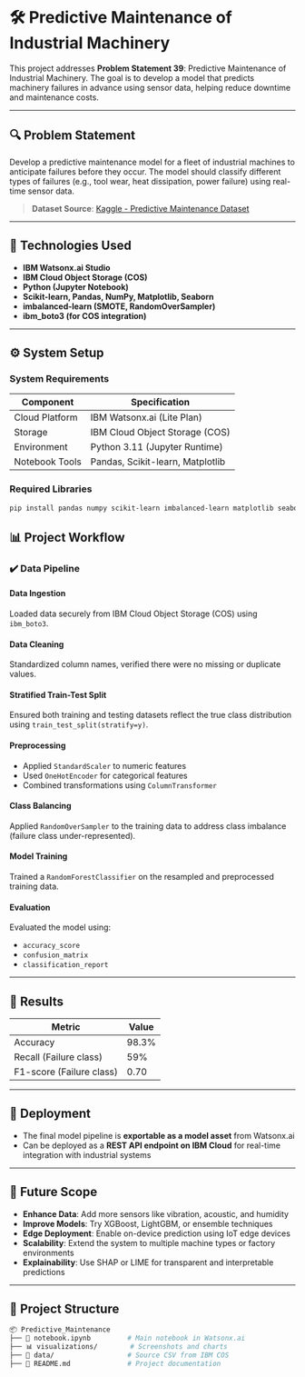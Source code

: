 # 🛠️ Predictive Maintenance of Industrial Machinery

This project addresses **Problem Statement 39**: Predictive Maintenance of Industrial Machinery. The goal is to develop a model that predicts machinery failures in advance using sensor data, helping reduce downtime and maintenance costs.


---

## 🔍 Problem Statement

Develop a predictive maintenance model for a fleet of industrial machines to anticipate failures before they occur. The model should classify different types of failures (e.g., tool wear, heat dissipation, power failure) using real-time sensor data.

> **Dataset Source**: [Kaggle - Predictive Maintenance Dataset](https://www.kaggle.com/datasets/shivamb/machine-predictive-maintenance-classification)

---

## 🧰 Technologies Used

- **IBM Watsonx.ai Studio**  
- **IBM Cloud Object Storage (COS)**  
- **Python (Jupyter Notebook)**  
- **Scikit-learn, Pandas, NumPy, Matplotlib, Seaborn**  
- **imbalanced-learn (SMOTE, RandomOverSampler)**  
- **ibm_boto3 (for COS integration)**

---

## ⚙️ System Setup

### System Requirements

| Component         | Specification                     |
|------------------|-------------------------------------|
| Cloud Platform   | IBM Watsonx.ai (Lite Plan)         |
| Storage          | IBM Cloud Object Storage (COS)     |
| Environment      | Python 3.11 (Jupyter Runtime)      |
| Notebook Tools   | Pandas, Scikit-learn, Matplotlib   |

### Required Libraries

```bash
pip install pandas numpy scikit-learn imbalanced-learn matplotlib seaborn ibm_boto3
```
## 📊 Project Workflow

### ✔️ Data Pipeline

#### **Data Ingestion**  
Loaded data securely from IBM Cloud Object Storage (COS) using `ibm_boto3`.

#### **Data Cleaning**  
Standardized column names, verified there were no missing or duplicate values.

#### **Stratified Train-Test Split**  
Ensured both training and testing datasets reflect the true class distribution using `train_test_split(stratify=y)`.

#### **Preprocessing**
- Applied `StandardScaler` to numeric features  
- Used `OneHotEncoder` for categorical features  
- Combined transformations using `ColumnTransformer`

#### **Class Balancing**  
Applied `RandomOverSampler` to the training data to address class imbalance (failure class under-represented).

#### **Model Training**  
Trained a `RandomForestClassifier` on the resampled and preprocessed training data.

#### **Evaluation**  
Evaluated the model using:
- `accuracy_score`
- `confusion_matrix`
- `classification_report`

---

## 🧪 Results

| **Metric**              | **Value** |
|-------------------------|-----------|
| Accuracy                | 98.3%     |
| Recall (Failure class)  | 59%       |
| F1-score (Failure class)| 0.70      |


---

## 🚀 Deployment

- The final model pipeline is **exportable as a model asset** from Watsonx.ai  
- Can be deployed as a **REST API endpoint on IBM Cloud** for real-time integration with industrial systems

---

## 🔭 Future Scope

- **Enhance Data**: Add more sensors like vibration, acoustic, and humidity  
- **Improve Models**: Try XGBoost, LightGBM, or ensemble techniques  
- **Edge Deployment**: Enable on-device prediction using IoT edge devices  
- **Scalability**: Extend the system to multiple machine types or factory environments  
- **Explainability**: Use SHAP or LIME for transparent and interpretable predictions

---

## 📁 Project Structure

```bash
📦 Predictive_Maintenance
├── 📓 notebook.ipynb         # Main notebook in Watsonx.ai
├── 📊 visualizations/        # Screenshots and charts
├── 📁 data/                  # Source CSV from IBM COS
├── 📄 README.md              # Project documentation

